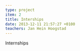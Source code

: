 ```yaml
---
type: project
item: 2
title: Interships
date: 2013-12-11 21:57:27 +0100
teachers: Jan Hein Hoogstad
---
```

Internships